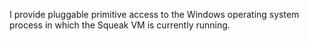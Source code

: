 I provide pluggable primitive access to the Windows operating system process in which the
Squeak VM is currently running.